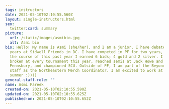 ```yaml
---
tags: instructors
date: 2021-05-10T02:10:55.560Z
layout: single-instructors.html
seo:
  twitter:card: summary
picture:
  url: /static/images/asmibio.jpg
  alt: Asmi bio
bio: Hello! My name is Asmi (she/her), and I am a junior. I have debated for 4
  years at Sidwell Friends in DC. I have competed in PF for two years, and over
  the course of this past year I earned 6 bids; 4 gold and 2 silver. I have
  broken at every tournament this year, reached semis at Jack Howe and
  Pennsbury, and championed SCU. Outside of PF, I am part of the Beyond Resolved
  staff as the Northeastern Merch Coordinator. I am excited to work at NOVA this
  summer :))))
general-staff-role: ""
name: Asmi Pareek
created-on: 2021-05-10T02:10:55.590Z
updated-on: 2021-05-10T02:10:55.625Z
published-on: 2021-05-10T02:10:55.652Z
---
```

